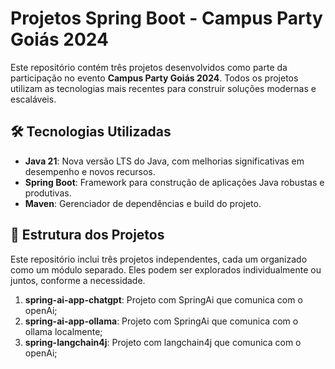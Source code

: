 # Projetos Spring Boot - Campus Party Goiás 2024

Este repositório contém três projetos desenvolvidos como parte da participação no evento **Campus Party Goiás 2024**. Todos os projetos utilizam as tecnologias mais recentes para construir soluções modernas e escaláveis.

## 🛠️ Tecnologias Utilizadas
- **Java 21**: Nova versão LTS do Java, com melhorias significativas em desempenho e novos recursos.
- **Spring Boot**: Framework para construção de aplicações Java robustas e produtivas.
- **Maven**: Gerenciador de dependências e build do projeto.

## 📂 Estrutura dos Projetos
Este repositório inclui três projetos independentes, cada um organizado como um módulo separado. Eles podem ser explorados individualmente ou juntos, conforme a necessidade.

1. **spring-ai-app-chatgpt**: Projeto com SpringAi que comunica com o openAi;
2. **spring-ai-app-ollama**:  Projeto com SpringAi que comunica com o ollama localmente;
3. **spring-langchain4j**: Projeto com langchain4j que comunica com o openAi;
